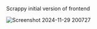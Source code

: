 Scrappy initial version of frontend

![Screenshot 2024-11-29 200727](https://github.com/user-attachments/assets/ef27327f-5a7c-4e8d-80b6-33a8078435d0)
